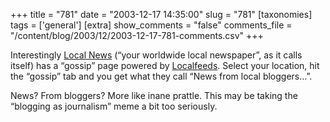 +++
title = "781"
date = "2003-12-17 14:35:00"
slug = "781"
[taxonomies]
tags = ['general']
[extra]
show_comments = "false"
comments_file = "/content/blog/2003/12/2003-12-17-781-comments.csv"
+++

Interestingly [Local News](http://www.local-news.net/) (“your worldwide local newspaper”, as it calls itself) has a “gossip” page powered by [Localfeeds](http://www.localfeeds.com/). Select your location, hit the “gossip” tab and you get what they call “News from local bloggers…”.

News? From bloggers? More like inane prattle. This may be taking the “blogging as journalism” meme a bit too seriously.
